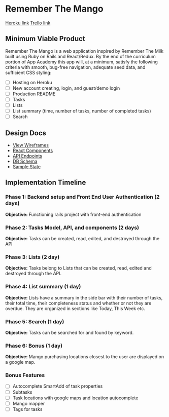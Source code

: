 # Remember The Mango

[Heroku link][heroku]
[Trello link][trello]

[heroku]: https://rememberthemango.herokuapp.com/
[trello]: https://trello.com/b/0dVe4kNt/remember-the-mango

## Minimum Viable Product

Remember The Mango is a web application inspired by Remember The Milk built using Ruby on Rails and React/Redux. By the end of the curriculum portion of App Academy this app will, at a minimum, satisfy the following criteria with smooth, bug-free navigation, adequate seed data, and sufficient CSS styling:

- [ ] Hosting on Heroku
- [ ] New account creating, login, and guest/demo login
- [ ] Production README
- [ ] Tasks
- [ ] Lists
- [ ] List summary (time, number of tasks, number of completed tasks)
- [ ] Search

## Design Docs
  * [View Wireframes][wireframes]
  * [React Components][components]
  * [API Endpoints][api-endpoints]
  * [DB Schema][schema]
  * [Sample State][sample-state]

  [wireframes]: docs/wireframes
  [components]: docs/component-hierarchy.md
  [sample-state]: docs/sample-state.md
  [api-endpoints]: docs/api-endpoints.md
  [schema]: docs/schema.md

## Implementation Timeline

### Phase 1: Backend setup and Front End User Authentication (2 days)

**Objective:** Functioning rails project with front-end authentication

### Phase 2: Tasks Model, API, and components (2 days)

**Objective:** Tasks can be created, read, edited, and destroyed through the API

### Phase 3: Lists (2 day)

**Objective:** Tasks belong to Lists that can be created, read, edited and destroyed through the API.

### Phase 4: List summary (1 day)

**Objective:** Lists have a summary in the side bar with their number of tasks, their total time, their completeness status and whether or not they are overdue. They are organized in sections like Today, This Week etc.

### Phase 5: Search (1 day)

**Objective:** Tasks can be searched for and found by keyword.

### Phase 6: Bonus (1 day)

**Objective:** Mango purchasing locations closest to the user are displayed on a google map.

### Bonus Features
- [ ] Autocomplete SmartAdd of task properties
- [ ] Subtasks
- [ ] Task locations with google maps and location autocomplete
- [ ] Mango mapper
- [ ] Tags for tasks
